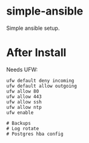 # simple-ansible

Simple ansible setup.

# After Install

Needs UFW:

```
ufw default deny incoming
ufw default allow outgoing
ufw allow 80
ufw allow 443
ufw allow ssh
ufw allow ntp
ufw enable
```

```
# Backups
# Log rotate
# Postgres hba config
